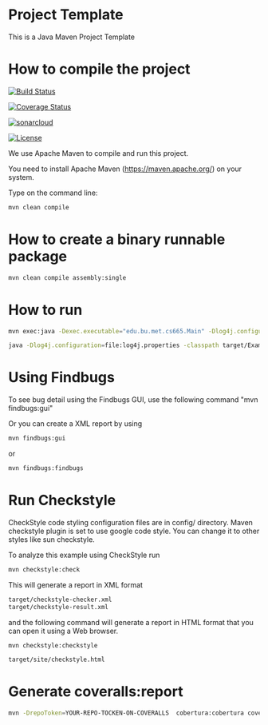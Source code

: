 # Project Template

This is a Java Maven Project Template


# How to compile the project


[![Build Status](https://travis-ci.org/kiat/JavaProjectTemplate.svg?branch=master)](https://travis-ci.org/kiat/JavaProjectTemplate)  

[![Coverage Status](https://coveralls.io/repos/github/kiat/JavaProjectTemplate/badge.svg?branch=master)](https://coveralls.io/github/kiat/JavaProjectTemplate?branch=master)

[![sonarcloud](https://sonarcloud.io/api/project_badges/measure?project=edu.bu.cs665%3AExample-1&metric=alert_status)](file:https://sonarcloud.io/api/project_badges/measure?project=edu.bu.cs665%3AExample-1&metric=alert_status)

[![License](https://img.shields.io/badge/License-Apache%202.0-blue.svg)](https://opensource.org/licenses/Apache-2.0)


We use Apache Maven to compile and run this project. 

You need to install Apache Maven (https://maven.apache.org/)  on your system. 

Type on the command line: 

```bash
mvn clean compile
```

# How to create a binary runnable package 


```bash
mvn clean compile assembly:single
```


# How to run

```bash
mvn exec:java -Dexec.executable="edu.bu.met.cs665.Main" -Dlog4j.configuration="file:log4j.properties"
```


```bash
java -Dlog4j.configuration=file:log4j.properties -classpath target/Example-1-1.0-SNAPSHOT-jar-with-dependencies.jar edu.bu.met.cs665.Main
```


# Using Findbugs 

To see bug detail using the Findbugs GUI, use the following command "mvn findbugs:gui"

Or you can create a XML report by using  


```bash
mvn findbugs:gui 
```

or 


```bash
mvn findbugs:findbugs
```

# Run Checkstyle 

CheckStyle code styling configuration files are in config/ directory. Maven checkstyle plugin is set to use google code style. 
You can change it to other styles like sun checkstyle. 

To analyze this example using CheckStyle run 

```bash
mvn checkstyle:check
```

This will generate a report in XML format


```bash
target/checkstyle-checker.xml
target/checkstyle-result.xml
```

and the following command will generate a report in HTML format that you can open it using a Web browser. 

```bash
mvn checkstyle:checkstyle
```

```bash
target/site/checkstyle.html
```


# Generate  coveralls:report 

```bash
mvn -DrepoToken=YOUR-REPO-TOCKEN-ON-COVERALLS  cobertura:cobertura coveralls:report
```


